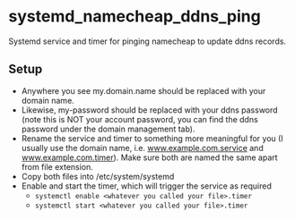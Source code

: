 # systemd_namecheap_ddns_ping

Systemd service and timer for pinging namecheap to update ddns records.

## Setup

- Anywhere you see my.domain.name should be replaced with your domain name.
- Likewise, my-password should be replaced with your ddns password (note this is NOT your account password, you can find the ddns password under the domain management tab).
- Rename the service and timer to something more meaningful for you (I usually use the domain name, i.e. www.example.com.service and www.example.com.timer). Make sure both are named the same apart from file extension.
- Copy both files into /etc/system/systemd
- Enable and start the timer, which will trigger the service as required
  - `systemctl enable <whatever you called your file>.timer`
  - `systemctl start <whatever you called your file>.timer`
